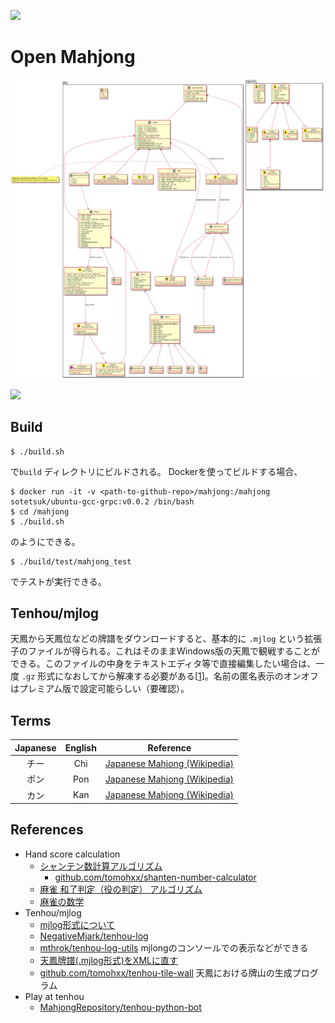 [![](https://github.com/sotetsuk/mahjong/workflows/build/badge.svg)](https://github.com/sotetsuk/mahjong/actions)

# Open Mahjong


![](./img/diagram.png)

[![](./img/architecture.png)](https://docs.google.com/presentation/d/1lhb_sNix02Iyp0DI0Be5uuQub1W7CVbFiUdiDazG6tY/edit?usp=sharing)

## Build

```
$ ./build.sh
```
で`build` ディレクトリにビルドされる。
Dockerを使ってビルドする場合、

```
$ docker run -it -v <path-to-github-repo>/mahjong:/mahjong sotetsuk/ubuntu-gcc-grpc:v0.0.2 /bin/bash
$ cd /mahjong
$ ./build.sh
```

のようにできる。

```
$ ./build/test/mahjong_test
```
でテストが実行できる。

## Tenhou/mjlog
天鳳から天鳳位などの牌譜をダウンロードすると、基本的に `.mjlog` という拡張子のファイルが得られる。これはそのままWindows版の天鳳で観戦することができる。このファイルの中身をテキストエディタ等で直接編集したい場合は、一度 `.gz` 形式になおしてから解凍する必要がある[[1](http://rausumaru.hatenablog.com/entry/2019/08/30/021154)]。名前の匿名表示のオンオフはプレミアム版で設定可能らしい（要確認）。


## Terms
| Japanese | English | Reference |
|:---:|:---:|:---:|
| チー | Chi  | [Japanese Mahjong (Wikipedia)](https://en.wikipedia.org/wiki/Japanese_Mahjong) |
| ポン | Pon  | [Japanese Mahjong (Wikipedia)](https://en.wikipedia.org/wiki/Japanese_Mahjong) |
| カン | Kan  | [Japanese Mahjong (Wikipedia)](https://en.wikipedia.org/wiki/Japanese_Mahjong) |

## References

- Hand score calculation
  - [シャンテン数計算アルゴリズム](https://qiita.com/tomo_hxx/items/75b5f771285e1334c0a5)
    - [github.com/tomohxx/shanten-number-calculator](https://github.com/tomohxx/shanten-number-calculator)
  - [麻雀 和了判定（役の判定） アルゴリズム](http://hp.vector.co.jp/authors/VA046927/mjscore/mjalgorism.html)
  - [麻雀の数学](http://www10.plala.or.jp/rascalhp/mjmath.htm)
- Tenhou/mjlog
  - [mjlog形式について](http://m77.hatenablog.com/entry/2017/05/21/214529)
  - [NegativeMjark/tenhou-log](https://github.com/NegativeMjark/tenhou-log)
  - [mthrok/tenhou-log-utils](https://github.com/mthrok/tenhou-log-utils) mjlongのコンソールでの表示などができる
  - [天鳳牌譜(.mjlog形式)をXMLに直す](http://rausumaru.hatenablog.com/entry/2019/08/30/021154)
  - [github.com/tomohxx/tenhou-tile-wall](https://github.com/tomohxx/tenhou-tile-wall) 天鳳における牌山の生成プログラム
- Play at tenhou
  - [MahjongRepository/tenhou-python-bot](https://github.com/MahjongRepository/tenhou-python-bot)
  

